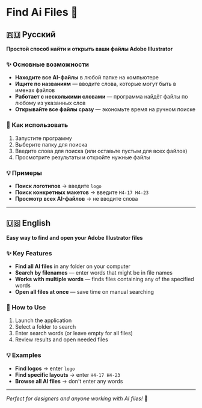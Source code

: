 # Find Ai Files 🎯

## 🇷🇺 Русский

**Простой способ найти и открыть ваши файлы Adobe Illustrator**

### ✨ Основные возможности

- **Находите все AI-файлы** в любой папке на компьютере
- **Ищите по названиям** — вводите слова, которые могут быть в именах файлов
- **Работает с несколькими словами** — программа найдёт файлы по любому из указанных слов
- **Открывайте все файлы сразу** — экономьте время на ручном поиске

### 🚀 Как использовать

1. Запустите программу
2. Выберите папку для поиска
3. Введите слова для поиска (или оставьте пустым для всех файлов)
4. Просмотрите результаты и откройте нужные файлы

### 💡 Примеры

- **Поиск логотипов** → введите `logo`
- **Поиск конкретных макетов** → введите `Н4-17 Н4-23`
- **Просмотр всех AI-файлов** → не вводите слова

---

## 🇺🇸 English

**Easy way to find and open your Adobe Illustrator files**

### ✨ Key Features

- **Find all AI files** in any folder on your computer
- **Search by filenames** — enter words that might be in file names
- **Works with multiple words** — finds files containing any of the specified words
- **Open all files at once** — save time on manual searching

### 🚀 How to Use

1. Launch the application
2. Select a folder to search
3. Enter search words (or leave empty for all files)
4. Review results and open needed files

### 💡 Examples

- **Find logos** → enter `logo`
- **Find specific layouts** → enter `Н4-17 Н4-23`
- **Browse all AI files** → don't enter any words

---

*Perfect for designers and anyone working with AI files!* 🎨
